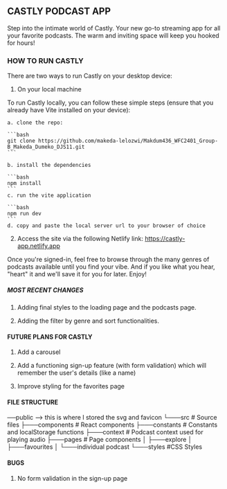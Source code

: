 ## CASTLY PODCAST APP

Step into the intimate world of Castly. Your new go-to streaming app for all your favorite podcasts. The warm and inviting space will keep you hooked for hours!

### HOW TO RUN CASTLY

There are two ways to run Castly on your desktop device:

1. On your local machine

To run Castly locally, you can follow these simple steps (ensure that you already have Vite installed on your device):

    a. clone the repo:

    ```bash
    git clone https://github.com/makeda-lelozwi/Makdum436_WFC2401_Group-B_Makeda_Dumeko_DJS11.git
    ```

    b. install the dependencies

    ```bash
    npm install
    ```
    c. run the vite application

    ```bash
    npm run dev
    ```
    d. copy and paste the local server url to your browser of choice


2. Access the site via the following Netlify link:
   https://castly-app.netlify.app

Once you're signed-in, feel free to browse through the many genres of podcasts available until you find your vibe. And if you like what you hear, "heart" it and we'll save it for you for later. Enjoy!

##### MOST RECENT CHANGES

  1. Adding final styles to the loading page and the podcasts page.

  2. Adding the filter by genre and sort functionalities.

#### FUTURE PLANS FOR CASTLY

1. Add a carousel

2. Add a functioning sign-up feature (with form validation) which will remember the user's details (like a name)

3. Improve styling for the favorites page

#### FILE STRUCTURE

──public --> this is where I stored the svg and favicon
└───src # Source files
├───components # React components
├───constants # Constants and localStorage functions
├───context # Podcast context used for playing audio
├───pages # Page components
│ ├───explore
│ ├───favourites
│ └───individual podcast
└───styles #CSS Styles

#### BUGS

1. No form validation in the sign-up page

````
